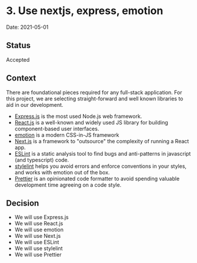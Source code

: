 # 3. Use nextjs, express, emotion

Date: 2021-05-01

## Status

Accepted

## Context

There are foundational pieces required for any full-stack application. For this
project, we are selecting straight-forward and well known libraries to aid in
our development.

- [Express.js](https://expressjs.com) is the most used Node.js web framework.
- [React.js](https://reactjs.org/) is a well-known and widely used JS library
  for building component-based user interfaces.
- [emotion](https://emotion.sh) is a modern CSS-in-JS framework
- [Next.js](https://nextjs.org/) is a framework to "outsource" the complexity of
  running a React app.
- [ESLint](https://eslint.org/) is a static analysis tool to find bugs and
  anti-patterns in javascript (and typescript) code.
- [stylelint](https://stylelint.io/) helps you avoid errors and enforce
  conventions in your styles, and works with emotion out of the box.
- [Prettier](https://prettier.io/) is an opinionated code formatter to avoid
  spending valuable development time agreeing on a code style.

## Decision

- We will use Express.js
- We will use React.js
- We will use emotion
- We will use Next.js
- We will use ESLint
- We will use stylelint
- We will use Prettier
